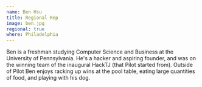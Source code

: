 ```yaml
---
name: Ben Hsu
title: Regional Rep
image: ben.jpg
regional: true
where: Philadelphia
---
```

Ben is a freshman studying Computer Science and Business at the University of Pennsylvania. He's a hacker and aspiring founder, and was on the winning team of the inaugural HackTJ (that Pilot started from). Outside of Pilot Ben enjoys racking up wins at the pool table, eating large quantities of food, and playing with his dog.

